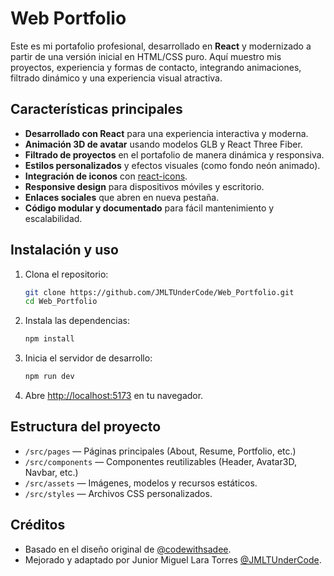 # Web Portfolio

Este es mi portafolio profesional, desarrollado en **React** y modernizado a partir de una versión inicial en HTML/CSS puro. Aquí muestro mis proyectos, experiencia y formas de contacto, integrando animaciones, filtrado dinámico y una experiencia visual atractiva.

## Características principales

- **Desarrollado con React** para una experiencia interactiva y moderna.
- **Animación 3D de avatar** usando modelos GLB y React Three Fiber.
- **Filtrado de proyectos** en el portafolio de manera dinámica y responsiva.
- **Estilos personalizados** y efectos visuales (como fondo neón animado).
- **Integración de iconos** con [react-icons](https://react-icons.github.io/react-icons/).
- **Responsive design** para dispositivos móviles y escritorio.
- **Enlaces sociales** que abren en nueva pestaña.
- **Código modular y documentado** para fácil mantenimiento y escalabilidad.

## Instalación y uso

1. Clona el repositorio:
   ```sh
   git clone https://github.com/JMLTUnderCode/Web_Portfolio.git
   cd Web_Portfolio
   ```

2. Instala las dependencias:
   ```sh
   npm install
   ```

3. Inicia el servidor de desarrollo:
   ```sh
   npm run dev
   ```

4. Abre [http://localhost:5173](http://localhost:5173) en tu navegador.

## Estructura del proyecto

- `/src/pages` — Páginas principales (About, Resume, Portfolio, etc.)
- `/src/components` — Componentes reutilizables (Header, Avatar3D, Navbar, etc.)
- `/src/assets` — Imágenes, modelos y recursos estáticos.
- `/src/styles` — Archivos CSS personalizados.

## Créditos

- Basado en el diseño original de [@codewithsadee](https://github.com/codewithsadee).
- Mejorado y adaptado por Junior Miguel Lara Torres [@JMLTUnderCode](https://github.com/JMLTUnderCode).
